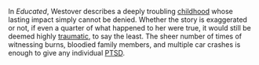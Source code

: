 In *Educated*, Westover describes a deeply troubling [childhood](https://www.psychologytoday.com/us/basics/child-development) whose lasting impact simply cannot be denied. Whether the story is exaggerated or not, if even a quarter of what happened to her were true, it would still be deemed highly [traumatic](https://www.psychologytoday.com/us/basics/trauma), to say the least. The sheer number of times of witnessing burns, bloodied family members, and multiple car crashes is enough to give any individual [PTSD](https://www.psychologytoday.com/us/basics/post-traumatic-stress-disorder). 

